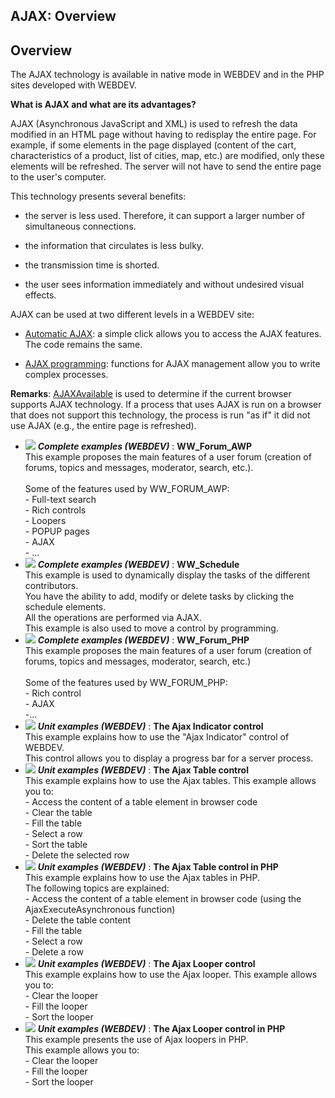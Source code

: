 
## AJAX: Overview
			



<a name="NOTE1"></a>
<a name="NOTE1_1"></a>


## Overview
<a name="overview_ELTTEXTE000088"></a>
The AJAX technology is available in native mode in WEBDEV and in the PHP sites developed with WEBDEV.

**What is AJAX and what are its advantages?**

AJAX (Asynchronous JavaScript and XML) is used to refresh the data modified in an HTML page without having to redisplay the entire page. For example, if some elements in the page displayed (content of the cart, characteristics of a product, list of cities, map, etc.) are modified, only these elements will be refreshed. The server will not have to send the entire page to the user's computer.

This technology presents several benefits:

- the server is less used. Therefore, it can support a larger number of simultaneous connections.

- the information that circulates is less bulky.

- the transmission time is shorted.

- the user sees information immediately and without undesired visual effects.




AJAX can be used at two different levels in a WEBDEV site:

- [Automatic AJAX](../WDLang2/3055102.md): a simple click allows you to access the AJAX features. The code remains the same.

- [AJAX programming](../WDLang2/3055103.md): functions for AJAX management allow you to write complex processes.




**Remarks**:
[AJAXAvailable](../WDLang2/3055112.md) is used to determine if the current browser supports AJAX technology. If a process that uses AJAX is run on a browser that does not support this technology, the process is run "as if" it did not use AJAX (e.g., the entire page is refreshed).


- ![](https://doc.pcsoft.fr/en-US/images/image.awp?langid=3&name=WW_Forum_AWP.gif) ***Complete examples (WEBDEV)*** : **WW_Forum_AWP** <br>This example proposes the main features of a user forum (creation of forums, topics and messages, moderator, search, etc.).<br><br>Some of the features used by WW_FORUM_AWP:<br>- Full-text search<br>- Rich controls<br>- Loopers<br>- POPUP pages<br>- AJAX<br>- ...
- ![](https://doc.pcsoft.fr/en-US/images/image.awp?langid=3&name=WW_Schedule.gif) ***Complete examples (WEBDEV)*** : **WW_Schedule** <br>This example is used to dynamically display the tasks of the different contributors.<br>You have the ability to add, modify or delete tasks by clicking the schedule elements.<br>All the operations are performed via AJAX.<br>This example is also used to move a control by programming.
- ![](https://doc.pcsoft.fr/en-US/images/image.awp?langid=3&name=WW_Forum_PHP.gif) ***Complete examples (WEBDEV)*** : **WW_Forum_PHP** <br>This example proposes the main features of a user forum (creation of forums, topics and messages, moderator, search, etc.)<br><br>Some of the features used by WW_FORUM_PHP:<br>- Rich control<br>- AJAX<br>-...
- ![](https://doc.pcsoft.fr/en-US/images/image.awp?langid=3&name=TheAjaxIndicatorcontrol.gif) ***Unit examples (WEBDEV)*** : **The Ajax Indicator control** <br>This example explains how to use the "Ajax Indicator" control of WEBDEV. <br>This control allows you to display a progress bar for a server process.
- ![](https://doc.pcsoft.fr/en-US/images/image.awp?langid=3&name=TheAjaxTablecontrol.gif) ***Unit examples (WEBDEV)*** : **The Ajax Table control** <br>This example explains how to use the Ajax tables. This example allows you to:<br>- Access the content of a table element in browser code<br>- Clear the table<br>- Fill the table<br>- Select a row<br>- Sort the table<br>- Delete the selected row
- ![](https://doc.pcsoft.fr/en-US/images/image.awp?langid=3&name=TheAjaxTablecontrolinPHP.gif) ***Unit examples (WEBDEV)*** : **The Ajax Table control in PHP** <br>This example explains how to use the Ajax tables in PHP. <br>The following topics are explained: <br>- Access the content of a table element in browser code (using the AjaxExecuteAsynchronous function)<br>- Delete the table content<br>- Fill the table<br>- Select a row<br>- Delete a row
- ![](https://doc.pcsoft.fr/en-US/images/image.awp?langid=3&name=TheAjaxLoopercontrol.gif) ***Unit examples (WEBDEV)*** : **The Ajax Looper control** <br>This example explains how to use the Ajax looper. This example allows you to:<br>- Clear the looper<br>- Fill the looper<br>- Sort the looper
- ![](https://doc.pcsoft.fr/en-US/images/image.awp?langid=3&name=TheAjaxLoopercontrolinPHP.gif) ***Unit examples (WEBDEV)*** : **The Ajax Looper control in PHP** <br>This example presents the use of Ajax loopers in PHP. <br>This example allows you to:<br>- Clear the looper<br>- Fill the looper<br>- Sort the looper


